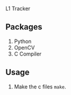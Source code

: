L1 Tracker

Packages
 -----------
 
1. Python
2. OpenCV
3.  C Compiler

Usage
----------
 
 1. Make the c files `make`.
 

